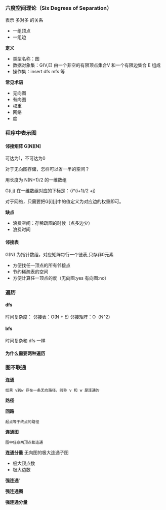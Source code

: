 ### 六度空间理论（Six Degress of Separation）

表示 多对多 的关系

- 一组顶点
- 一组边


**定义**
- 类型名称：图
- 数据对象集：G(V,E) 由一个非空的有限顶点集合V 和一个有限边集合 E 组成
- 操作集：insert dfs mfs 等


**常见术语**

- 无向图
- 有向图
- 权重
- 网络
- 度

### 程序中表示图

#### 邻接矩阵 G[N][N]

可达为1，不可达为0

对于无向图存储，怎样可以省一半的空间？

用长度为 N(N+1)/2 的一维数组

G(i,j) 在一维数组对应的下标是：（i*(i+1)/2 +j）

对于网络，只需要把G[i][j]中的值定义为对应边的权重即可。


**缺点**
- 浪费空间：存稀疏图的时候（点多边少）
- 浪费时间

#### 邻接表

G(N) 为指针数组，对应矩阵每行一个链表,只存非0元素

- 方便找任一顶点的所有邻接点
- 节约稀疏表的空间
- 方便计算任一顶点的度（无向图:yes 有向图:no）


### 遍历

#### dfs

时间复杂度：
邻接表：O(N + E)
邻接矩阵：O（N^2）

#### bfs

时间复杂和 dfs 一样


#### 为什么需要两种遍历

### 图不联通

**连通**

```
如果 v到w 存在一条无向路径，则称 v 和 w 是连通的 
```

**路径**


**回路**
```
起点等于终点的路径
```

**连通图**
```
图中任意两顶点都连通
```

**连通分量**
无向图的极大连通子图

- 极大顶点数
- 极大边数

**强连通**'

**强连通图**

**强连通分量**
























